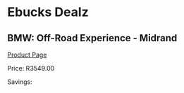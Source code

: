 
# Ebucks Dealz
## BMW: Off-Road Experience - Midrand
[Product Page](https://www.ebucks.com/web/shop/productSelected.do?prodId=725853038&catId=322194323)

Price: R3549.00

Savings: 


	